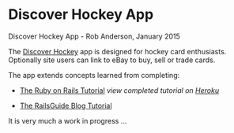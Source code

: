 # Discover Hockey App 

Discover Hockey App - Rob Anderson, January 2015

The [Discover Hockey](https://limitless-spire-3771.herokuapp.com) app is designed for hockey card enthusiasts.
Optionally site users can link to eBay to buy, sell or trade cards.

The app extends concepts learned from completing:

* [The Ruby on Rails Tutorial](https://www.railstutorial.org/book)
  *view completed tutorial on* [*Heroku*](https://gentle-gorge-9313.herokuapp.com)


* [The RailsGuide Blog Tutorial](https://guides.rubyonrails.org)

It is very much a work in progress ...
